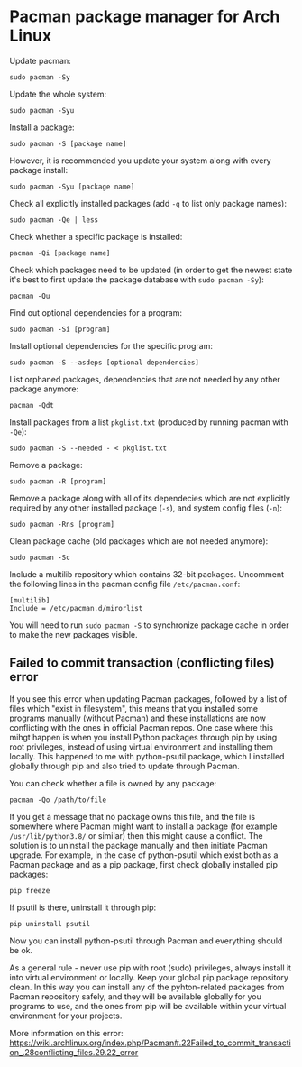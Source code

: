# Pacman package manager for Arch Linux

Update pacman:
```
sudo pacman -Sy
```

Update the whole system:
```
sudo pacman -Syu
```

Install a package:
```
sudo pacman -S [package name]
```

However, it is recommended you update your system along with every package install:
```
sudo pacman -Syu [package name]
```

Check all explicitly installed packages (add `-q` to list only package names):
```
sudo pacman -Qe | less
```

Check whether a specific package is installed:
```
pacman -Qi [package name]
```

Check which packages need to be updated (in order to get the newest state it's best to first update the package database with `sudo pacman -Sy`):
```
pacman -Qu
```

Find out optional dependencies for a program:
```
sudo pacman -Si [program]
```

Install optional dependencies for the specific program:
```
sudo pacman -S --asdeps [optional dependencies]
```

List orphaned packages, dependencies that are not needed by any other package anymore:
```
pacman -Qdt
```

Install packages from a list `pkglist.txt` (produced by running pacman with `-Qe`):
```
sudo pacman -S --needed - < pkglist.txt
```

Remove a package:
```
sudo pacman -R [program]
```

Remove a package along with all of its dependecies which are not explicitly required by any other installed package (`-s`), and system config files (`-n`):
```
sudo pacman -Rns [program]
```

Clean package cache (old packages which are not needed anymore):
```
sudo pacman -Sc
```

Include a multilib repository which contains 32-bit packages. Uncomment the following lines in the pacman config file `/etc/pacman.conf`:
```
[multilib]
Include = /etc/pacman.d/mirorlist
```

You will need to run `sudo pacman -S` to synchronize package cache in order to make the new packages visible.

## Failed to commit transaction (conflicting files) error

If you see this error when updating Pacman packages, followed by a list of files which "exist in filesystem", this means that you installed some programs manually (without Pacman) and these installations are now conflicting with the ones in official Pacman repos. One case where this mihgt happen is when you install Python packages through pip by using root privileges, instead of using virtual environment and installing them locally. This happened to me with python-psutil package, which I installed globally through pip and also tried to update through Pacman.

You can check whether a file is owned by any package:
```
pacman -Qo /path/to/file
```

If you get a message that no package owns this file, and the file is somewhere where Pacman might want to install a package (for example `/usr/lib/python3.8/` or similar) then this might cause a conflict. The solution is to uninstall the package manually and then initiate Pacman upgrade. For example, in the case of python-psutil which exist both as a Pacman package and as a pip package, first check globally installed pip packages:
```
pip freeze
```

If psutil is there, uninstall it through pip:
```
pip uninstall psutil
```

Now you can install python-psutil through Pacman and everything should be ok.

As a general rule - never use pip with root (sudo) privileges, always install it into virtual environment or locally. Keep your global pip package repository clean. In this way you can install any of the pyhton-related packages from Pacman repository safely, and they will be available globally for you programs to use, and the ones from pip will be available within your virtual environment for your projects.

More information on this error:
<https://wiki.archlinux.org/index.php/Pacman#.22Failed_to_commit_transaction_.28conflicting_files.29.22_error>


